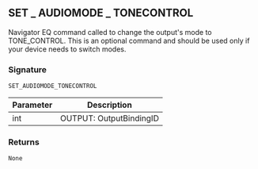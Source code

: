 ## SET \_  AUDIOMODE \_  TONECONTROL

Navigator EQ command called to change the output's mode to TONE\_CONTROL. This is an optional command and should be used only if your device needs to switch modes.


### Signature

`SET_AUDIOMODE_TONECONTROL`


| Parameter | Description |
| --- | --- |
| int | OUTPUT: OutputBindingID |


### Returns

`None`